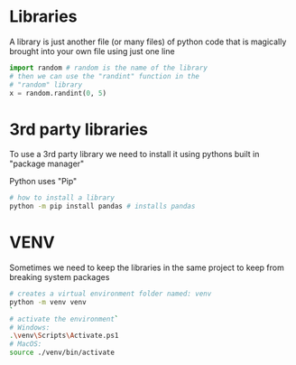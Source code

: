# Libraries
A library is just another file (or many files)
of python code that is magically brought into
your own file using just one line

```python
import random # random is the name of the library
# then we can use the "randint" function in the
# "random" library
x = random.randint(0, 5)
```

# 3rd party libraries
To use a 3rd party library we need to install it
using pythons built in "package manager"

Python uses "Pip"
```sh
# how to install a library
python -m pip install pandas # installs pandas
```

# VENV
Sometimes we need to keep the libraries
in the same project to keep from breaking
system packages
```sh
# creates a virtual environment folder named: venv
python -m venv venv
`
# activate the environment`
# Windows:
.\venv\Scripts\Activate.ps1
# MacOS:
source ./venv/bin/activate
```
